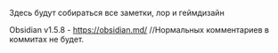 Здесь будут собираться все заметки, лор и геймдизайн

Obsidian v1.5.8 - https://obsidian.md/
//Нормальных комментариев в коммитах не будет.
